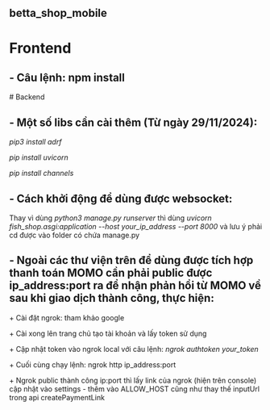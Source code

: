 ## betta_shop_mobile
# Frontend
<h2>- Câu lệnh: npm install</h2>
# Backend
<h2>- Một số libs cần cài thêm (Từ ngày 29/11/2024):</h2>
  <p><i>pip3 install adrf</i></p>
  <p><i>pip install uvicorn</i></p>
  <p><i>pip install channels</i></p>
<h2>- Cách khởi động để dùng được websocket:</h2>
  <p>Thay vì dùng <i>python3 manage.py runserver</i> thì dùng <i>uvicorn fish_shop.asgi:application --host your_ip_address --port 8000</i> và lưu ý phải cd được vào folder có chứa manage.py</p>
<h2>- Ngoài các thư viện trên để dùng được tích hợp thanh toán MOMO cần phải public được ip_address:port ra để nhận phản hồi từ MOMO về sau khi giao dịch thành công, thực hiện:</h2>
  <p>+ Cài đặt ngrok: tham khảo google</p>
  <p>+ Cài xong lên trang chủ tạo tài khoản và lấy token sử dụng</p>
  <p>+ Cập nhật token vào ngrok local với câu lệnh: <i>ngrok authtoken your_token</i> </p>
  <p>+ Cuối cùng chạy lệnh: ngrok http ip_address:port</p>
  <p>+ Ngrok public thành công ip:port thì lấy link của ngrok (hiện trên console) cập nhật vào settings - thêm vào ALLOW_HOST cũng như thay thế inputUrl trong api createPaymentLink<p>
